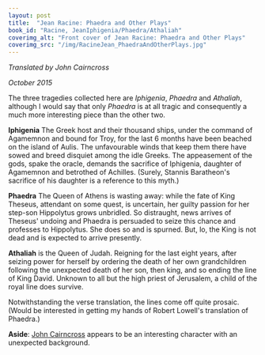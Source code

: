 ```yaml
---
layout: post
title:  "Jean Racine: Phaedra and Other Plays"
book_id: "Racine, JeanIphigenia/Phaedra/Athaliah"
coverimg_alt: "Front cover of Jean Racine: Phaedra and Other Plays"
coverimg_src: "/img/RacineJean_PhaedraAndOtherPlays.jpg"
---
```


_Translated by John Cairncross_

_October 2015_

The three tragedies collected here are _Iphigenia_, _Phaedra_ and
_Athaliah_, although I would say that only _Phaedra_ is at all tragic
and consequently a much more interesting piece than the other two.

__Iphigenia__ The Greek host and their thousand ships, under the
command of Agamemnon and bound for Troy, for the last 6 months have
been beached on the island of Aulis. The unfavourable winds that keep
them there have sowed and breed disquiet among the idle Greeks. The
appeasement of the gods, spake the oracle, demands the sacrifice of
Iphigenia, daughter of Agamemnon and betrothed of Achilles. (Surely,
Stannis Baratheon's sacrifice of his daughter is a reference to this
myth.)

__Phaedra__ The Queen of Athens is wasting away: while the fate of
King Theseus, attendant on some quest, is uncertain, her guilty
passion for her step-son Hippolytus grows unbridled. So distraught,
news arrives of Theseus' undoing and Phaedra is persuaded to seize
this chance and professes to Hippolytus. She does so and is spurned.
But, lo, the King is not dead and is expected to arrive presently.

__Athaliah__ is the Queen of Judah. Reigning for the last eight years,
after seizing power for herself by ordering the death of her own
grandchildren following the unexpected death of her son, then king,
and so ending the line of King David. Unknown to all but the high
priest of Jerusalem, a child of the royal line does survive.

Notwithstanding the verse translation, the lines come off quite
prosaic. (Would be interested in getting my hands of Robert Lowell's
translation of Phaedra.)

__Aside__: [John Cairncross](TODO)
appears to be an interesting character with an unexpected background.
